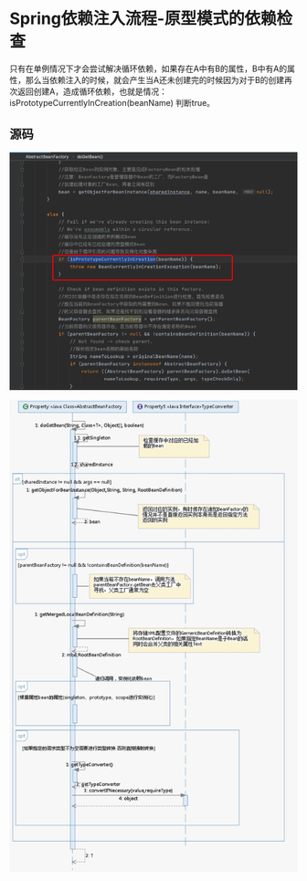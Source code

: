 # Spring依赖注入流程-原型模式的依赖检查

只有在单例情况下才会尝试解决循环依赖，如果存在A中有B的属性，B中有A的属性，那么当依赖注入的时候，就会产生当A还未创建完的时候因为对于B的创建再次返回创建A，造成循环依赖，也就是情况：isPrototypeCurrentlyInCreation(beanName) 判断true。

## 源码

![image-20200929211608178](../../assets/image-20200929211608178.png)

![image-20200922192538797](../../assets/image-20200922192538797.png)